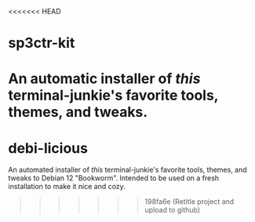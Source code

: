 <<<<<<< HEAD
# sp3ctr-kit
An automatic installer of *this* terminal-junkie's favorite tools, themes, and tweaks.
=======
# debi-licious
An automated installer of *this* terminal-junkie's favorite tools, themes, and
tweaks to Debian 12 "Bookworm". Intended to be used on a fresh installation to
make it nice and cozy.
>>>>>>> 198fa6e (Retitle project and upload to github)
